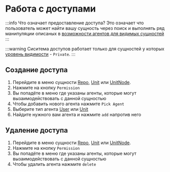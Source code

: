 # Работа с доступами

:::info Что означает предоставление доступа?
Это означает что пользователь может найти вашу сущность через поиск и выполнять ряд манипуляции описаных в [возможности агентов для видимых сущностей](/mechanics/visibility#возможности-агентов-для-видимых-сущностеи)
:::

:::warning
Cиситема доступов работает только для сущностей у которых [уровень видимости](/mechanics/visibility) - `Private`.
:::

## Создание доступа

1. Перейдите в меню сущности [Repo](/definitions#repo), [Unit](/definitions#unit) или [UnitNode](/definitions#unitnode).
1. Нажмите на кнопку `Permission`
1. Вы попадёте в меню где указаны агенты, которые могут вызаимодействовать с данной сущностью
1. Чтобы добавить нового агента нажмите `Pick Agent`
1. Выберите тип агента [User](/mechanics/roles#user) или [Unit](/definitions#unit)
1. Найдите нужного вам агента и нажмите `add` напротив него

## Удаление доступа

1. Перейдите в меню сущности [Repo](/definitions#repo), [Unit](/definitions#unit) или [UnitNode](/definitions#unitnode).
1. Нажмите на кнопку `Permission`
1. Вы попадёте в меню где указаны агенты, которые могут вызаимодействовать с данной сущностью
1. Чтобы удалить агента нажмите `delete`
